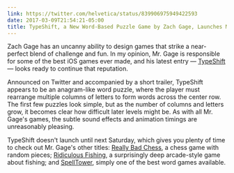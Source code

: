 ```yaml
---
link: https://twitter.com/helvetica/status/839906975949422593
date: 2017-03-09T21:54:21-05:00
title: TypeShift, a New Word-Based Puzzle Game by Zach Gage, Launches March 18th
---
```


Zach Gage has an uncanny ability to design games that strike a near-perfect blend of challenge and fun. In my opinion, Mr. Gage is responsible for some of the best iOS games ever made, and his latest entry — [TypeShift] — looks ready to continue that reputation. 

Announced on Twitter and accompanied by a short trailer, TypeShift appears to be an anagram-like word puzzle, where the player must rearrange multiple columns of letters to form words across the center row. The first few puzzles look simple, but as the number of columns and letters grow, it becomes clear how difficult later levels might be. As with all Mr. Gage's games, the subtle sound effects and animation timings are unreasonably pleasing. 

TypeShift doesn't launch until next Saturday, which gives you plenty of time to check out Mr. Gage's other titles: [Really Bad Chess], a chess game with random pieces; [Ridiculous Fishing], a surprisingly deep arcade-style game about fishing; and [SpellTower], simply one of the best word games available.  

[typeshift]: http://www.playtypeshift.com
[really bad chess]: http://www.reallybadchess.com/
[sage solitaire]: http://www.sagesolitaire.com/
[ridiculous fishing]: http://www.ridiculousfishing.com/
[spelltower]: http://www.spelltower.com/